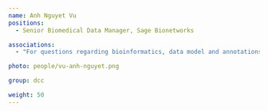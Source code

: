 ```yaml
---
name: Anh Nguyet Vu
positions:
  - Senior Biomedical Data Manager, Sage Bionetworks

associations:
  - "For questions regarding bioinformatics, data model and annotations, data upload & technical issues: [Schedule Meeting](https://calendly.com/a-vu)"

photo: people/vu-anh-nguyet.png

group: dcc

weight: 50
---
```

